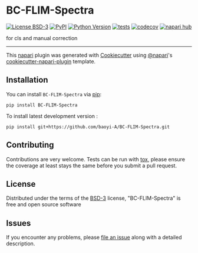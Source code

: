 # BC-FLIM-Spectra

[![License BSD-3](https://img.shields.io/pypi/l/BC-FLIM-Spectra.svg?color=green)](https://github.com/baoyi-A/BC-FLIM-Spectra/raw/main/LICENSE)
[![PyPI](https://img.shields.io/pypi/v/BC-FLIM-Spectra.svg?color=green)](https://pypi.org/project/BC-FLIM-Spectra)
[![Python Version](https://img.shields.io/pypi/pyversions/BC-FLIM-Spectra.svg?color=green)](https://python.org)
[![tests](https://github.com/baoyi-A/BC-FLIM-Spectra/workflows/tests/badge.svg)](https://github.com/baoyi-A/BC-FLIM-Spectra/actions)
[![codecov](https://codecov.io/gh/baoyi-A/BC-FLIM-Spectra/branch/main/graph/badge.svg)](https://codecov.io/gh/baoyi-A/BC-FLIM-Spectra)
[![napari hub](https://img.shields.io/endpoint?url=https://api.napari-hub.org/shields/BC-FLIM-Spectra)](https://napari-hub.org/plugins/BC-FLIM-Spectra)

for cls and manual correction

----------------------------------

This [napari] plugin was generated with [Cookiecutter] using [@napari]'s [cookiecutter-napari-plugin] template.

<!--
Don't miss the full getting started guide to set up your new package:
https://github.com/napari/cookiecutter-napari-plugin#getting-started

and review the napari docs for plugin developers:
https://napari.org/stable/plugins/index.html
-->

## Installation

You can install `BC-FLIM-Spectra` via [pip]:

    pip install BC-FLIM-Spectra



To install latest development version :

    pip install git+https://github.com/baoyi-A/BC-FLIM-Spectra.git


## Contributing

Contributions are very welcome. Tests can be run with [tox], please ensure
the coverage at least stays the same before you submit a pull request.

## License

Distributed under the terms of the [BSD-3] license,
"BC-FLIM-Spectra" is free and open source software

## Issues

If you encounter any problems, please [file an issue] along with a detailed description.

[napari]: https://github.com/napari/napari
[Cookiecutter]: https://github.com/audreyr/cookiecutter
[@napari]: https://github.com/napari
[MIT]: http://opensource.org/licenses/MIT
[BSD-3]: http://opensource.org/licenses/BSD-3-Clause
[GNU GPL v3.0]: http://www.gnu.org/licenses/gpl-3.0.txt
[GNU LGPL v3.0]: http://www.gnu.org/licenses/lgpl-3.0.txt
[Apache Software License 2.0]: http://www.apache.org/licenses/LICENSE-2.0
[Mozilla Public License 2.0]: https://www.mozilla.org/media/MPL/2.0/index.txt
[cookiecutter-napari-plugin]: https://github.com/napari/cookiecutter-napari-plugin

[file an issue]: https://github.com/baoyi-A/BC-FLIM-Spectra/issues

[napari]: https://github.com/napari/napari
[tox]: https://tox.readthedocs.io/en/latest/
[pip]: https://pypi.org/project/pip/
[PyPI]: https://pypi.org/
